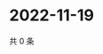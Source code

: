 # 2022-11-19

共 0 条

<!-- BEGIN WEIBO -->
<!-- 最后更新时间 Sat Nov 19 2022 18:00:42 GMT+0800 (China Standard Time) -->

<!-- END WEIBO -->
